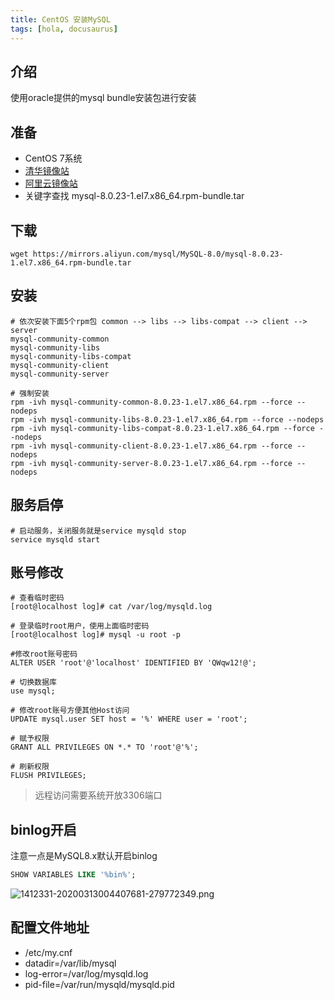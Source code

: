 ```yaml
---
title: CentOS 安装MySQL
tags: [hola, docusaurus]
---
```




## 介绍
使用oracle提供的mysql bundle安装包进行安装



## 准备
- CentOS 7系统
- [清华镜像站](https://mirrors.tuna.tsinghua.edu.cn/mysql/downloads/MySQL-8.0/)
- [阿里云镜像站](https://mirrors.aliyun.com/mysql/MySQL-8.0/)
- 关键字查找 mysql-8.0.23-1.el7.x86_64.rpm-bundle.tar

## 下载
```shell
wget https://mirrors.aliyun.com/mysql/MySQL-8.0/mysql-8.0.23-1.el7.x86_64.rpm-bundle.tar
```

## 安装
```shell
# 依次安装下面5个rpm包 common --> libs --> libs-compat --> client --> server
mysql-community-common
mysql-community-libs
mysql-community-libs-compat
mysql-community-client
mysql-community-server

# 强制安装
rpm -ivh mysql-community-common-8.0.23-1.el7.x86_64.rpm --force --nodeps
rpm -ivh mysql-community-libs-8.0.23-1.el7.x86_64.rpm --force --nodeps
rpm -ivh mysql-community-libs-compat-8.0.23-1.el7.x86_64.rpm --force --nodeps
rpm -ivh mysql-community-client-8.0.23-1.el7.x86_64.rpm --force --nodeps
rpm -ivh mysql-community-server-8.0.23-1.el7.x86_64.rpm --force --nodeps
```

## 服务启停
```shell
# 启动服务，关闭服务就是service mysqld stop
service mysqld start
```

## 账号修改
```shell
# 查看临时密码
[root@localhost log]# cat /var/log/mysqld.log 

# 登录临时root用户，使用上面临时密码
[root@localhost log]# mysql -u root -p

#修改root账号密码
ALTER USER 'root'@'localhost' IDENTIFIED BY 'QWqw12!@';

# 切换数据库
use mysql;

# 修改root账号方便其他Host访问
UPDATE mysql.user SET host = '%' WHERE user = 'root';

# 赋予权限
GRANT ALL PRIVILEGES ON *.* TO 'root'@'%';

# 刷新权限
FLUSH PRIVILEGES;
```

> 远程访问需要系统开放3306端口

## binlog开启
注意一点是MySQL8.x默认开启binlog

```sql
SHOW VARIABLES LIKE '%bin%';
```
![1412331-20200313004407681-279772349.png](https://note.youdao.com/src/WEBRESOURCE46076a70ff52804e65e27a9f3be7e17e)

## 配置文件地址
- /etc/my.cnf
- datadir=/var/lib/mysql
- log-error=/var/log/mysqld.log
- pid-file=/var/run/mysqld/mysqld.pid